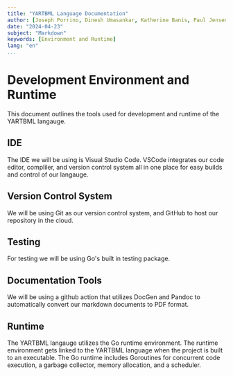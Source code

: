 ```yaml
---
title: "YARTBML Language Documentation"
author: [Joseph Porrino, Dinesh Umasankar, Katherine Banis, Paul Jensen]
date: "2024-04-23"
subject: "Markdown"
keywords: [Environment and Runtime]
lang: "en"
...
```


# Development Environment and Runtime

This document outlines the tools used for development and runtime of the YARTBML langauge. 

## IDE

The IDE we will be using is Visual Studio Code. VSCode integrates our code editor, compliler, and version control system all in one place for easy builds and control of our langauge.

## Version Control System

We will be using Git as our version control system, and GitHub to host our repository in the cloud. 

## Testing

For testing we will be using Go's built in testing package.

## Documentation Tools

We will be using a github action that utilizes DocGen and Pandoc to automatically convert our markdown documents to PDF format.

## Runtime

The YARTBML langauge utilizes the Go runtime environment. The runtime environment gets linked to the YARTBML language when the project is built to an executable. The Go runtime includes Goroutines for concurrent code execution, a garbage collector, memory allocation, and a scheduler.

